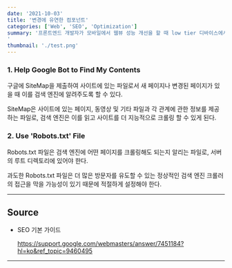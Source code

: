 ```yaml
---
date: '2021-10-03'
title: '변경에 유연한 컴포넌트'
categories: ['Web', 'SEO', 'Optimization']
summary: '프론트엔드 개발자가 모바일에서 웹뷰 성능 개선을 할 때 low tier 디바이스에서의 성능 개선은 정말 어렵다. 특히 이 경우, 마이크로 성능 최적화는 아무 소용이 없다. 일단 리소스를 불러와야 그 개선이 보일텐데 불러오질 못하니 말이다. 같은 이유로 lighthouse로의 측정도 힘들기 때문에 어느 정도 개선이 되어가고 있는지 판단하기도 어렵다. 원래 비용이었던 JavaScript는 거대한 bundle이 되면서 더 큰 비용이 되었다.
'
thumbnail: './test.png'
---
```


### 1. Help Google Bot to Find My Contents

구글에 SiteMap을 제출하여 사이트에 있는 파일로서 새 페이지나 변경된 페이지가 있을 때 이를 검색 엔진에 알려주도록 할 수 있다.

SiteMap은 사이트에 있는 페이지, 동영상 및 기타 파일과 각 관계에 관한 정보를 제공하는 파일로, 검색 엔진은 이를 읽고 사이트를 더 지능적으로 크롤링 할 수 있게 된다.

### 2. Use 'Robots.txt' File

Robots.txt 파일은 검색 엔진에 어떤 페이지를 크롤링해도 되는지 알리는 파일로, 서버의 루트 디렉토리에 있어야 한다.

과도한 Robots.txt 파일은 더 많은 방문자를 유도할 수 있는 정상적인 검색 엔진 크롤러의 접근을 막을 가능성이 있기 때문에 적절하게 설정해야 한다.

---

## Source

- SEO 기본 가이드

  [<https://support.google.com/webmasters/answer/7451184?hl=ko&ref_topic=9460495>](https://support.google.com/webmasters/answer/7451184?hl=ko&ref_topic=9460495)

---
